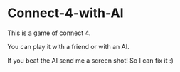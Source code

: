 # Connect-4-with-AI
This is a game of connect 4. 

You can play it with a friend or with an AI. 

If you beat the AI send me a screen shot! So I can fix it :) 
